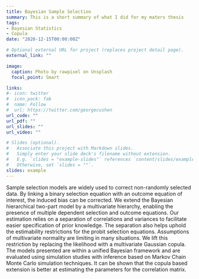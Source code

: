 ```yaml
---
title: Bayesian Sample Selection
summary: This is a short summary of what I did for my maters thesis
tags:
- Bayesian Statistics
- Copula
date: "2020-12-15T00:00:00Z"

# Optional external URL for project (replaces project detail page).
external_link: ""

image:
  caption: Photo by rawpixel on Unsplash
  focal_point: Smart

links:
#- icon: twitter
#  icon_pack: fab
#  name: Follow
#  url: https://twitter.com/georgecushen
url_code: ""
url_pdf: ""
url_slides: ""
url_video: ""

# Slides (optional).
#   Associate this project with Markdown slides.
#   Simply enter your slide deck's filename without extension.
#   E.g. `slides = "example-slides"` references `content/slides/example-slides.md`.
#   Otherwise, set `slides = ""`.
slides: example
---
```


Sample selection models are widely used to correct non-randomly selected data. By linking a binary selection equation with an outcome equation of interest, the induced bias can be corrected. We extend the Bayesian hierarchical two-part model by a multivariate hierarchy, enabling the presence of multiple dependent selection and outcome equations. Our estimation relies on a separation of correlations and variances to facilitate easier specification of prior knowledge. The separation also helps uphold the estimability restrictions for the probit selection equations. Assumptions of multivariate normality are limiting in many situations. We lift this restriction by replacing the likelihood with a multivariate Gaussian copula. The models presented are within a unified Bayesian framework and are evaluated using simulation studies with inference based on Markov Chain Monte Carlo simulation techniques. It can be shown that the copula based extension is better at estimating the parameters for the correlation matrix.
